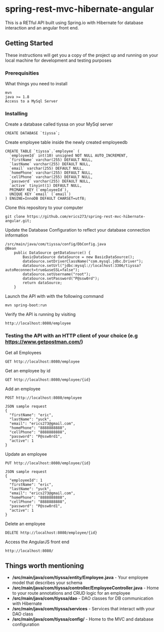 # spring-rest-mvc-hibernate-angular

This is a RETful API built using Spring.io with Hibernate for database interaction and an angular front end.

## Getting Started

These instructions will get you a copy of the project up and running on your local machine for development and testing purposes

### Prerequisities

What things you need to install

```
mvn
java >= 1.8
Access to a MySql Server
```

### Installing

Create a database called tiyssa on your MySql server

```
CREATE DATABASE `tiyssa`;
```

Create employee table inside the newly created employeedb

```
CREATE TABLE `tiyssa`.`employee` (
  `employeeId` int(10) unsigned NOT NULL AUTO_INCREMENT,
  `firstName` varchar(255) DEFAULT NULL,
  `lastName` varchar(255) DEFAULT NULL,
  `email` varchar(255) DEFAULT NULL,
  `homePhone` varchar(255) DEFAULT NULL,
  `cellPhone` varchar(255) DEFAULT NULL,
  `password` varchar(255) DEFAULT NULL,
  `active` tinyint(1) DEFAULT NULL,
  PRIMARY KEY (`employeeId`),
  UNIQUE KEY `email` (`email`)
) ENGINE=InnoDB DEFAULT CHARSET=utf8;
```

Clone this repository to your computer

```
git clone https://github.com/erics273/spring-rest-mvc-hibernate-angular.git;
```

Update the Database Configuration to reflect your database connection information

```
/src/main/java/com/tiyssa/config/DbConfig.java
@Bean
	public DataSource getDataSource() {
		BasicDataSource dataSource = new BasicDataSource();
		dataSource.setDriverClassName("com.mysql.jdbc.Driver");
		dataSource.setUrl("jdbc:mysql://localhost:3306/tiyssa?autoReconnect=true&useSSL=false");
		dataSource.setUsername("root");
		dataSource.setPassword("P@ssw0rd");
		return dataSource;
	}
```

Launch the API with with the following command

```
mvn spring-boot:run
```

Verify the API is running by visiting

```
http://localhost:8080/employee
```

### Testing the API with an HTTP client of your choice (e.g https://www.getpostman.com/)

Get all Employees

```
GET http://localhost:8080/employee
```

Get an employee by id

```
GET http://localhost:8080/employee/{id}
```

Add an employee

```
POST http://localhost:8080/employee

JSON sample request
{
  "firstName": "eric",
  "lastName": "yuck",
  "email": "erics273@gmail.com",
  "homePhone": "8888888888",
  "cellPhone": "8888888888",
  "password": "P@ssw0rd1",
  "active": 1
}
```

Update an employee

```
PUT http://localhost:8080/employee/{id}

JSON sample request
{
  "employeeId": 1
  "firstName": "eric",
  "lastName": "yuck",
  "email": "erics273@gmail.com",
  "homePhone": "8888888888",
  "cellPhone": "8888888888",
  "password": "P@ssw0rd1",
  "active": 1
}
```

Delete an employee

```
DELETE http://localhost:8080/employee/{id}
```

Access the AngularJS front end

```
http://localhost:8080/
```


## Things worth mentioning

* **/src/main/java/com/tiyssa/entity/Employee.java** - Your employee model that describes your schema
* **/src/main/java/com/tiyssa/controller/EmployeeController.java** - Home to your route annotations and CRUD logic for an employee
* **/src/main/java/com/tiyssa/dao** - DAO classes for DB communication with Hibernate
* **/src/main/java/com/tiyssa/services** - Services that interact with your DAO class
* **/src/main/java/com/tiyssa/config/** - Home to the MVC and database configuration

